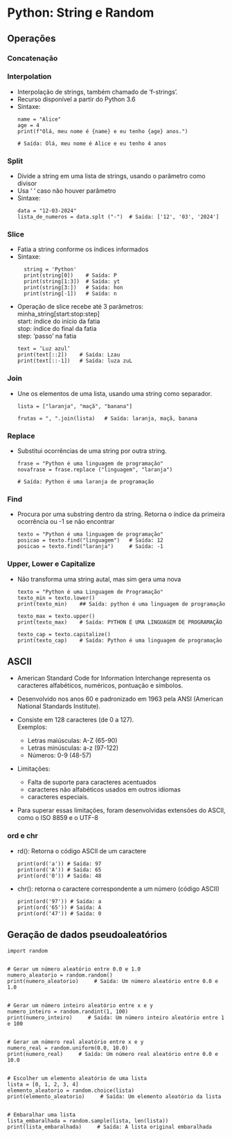 # Python: String e Random

## Operações
### Concatenação 


### Interpolation
- Interpolação de strings, também chamado de ‘f-strings’.
- Recurso disponível a partir do Python 3.6 
- Sintaxe: 
    ````
    name = "Alice"
    age = 4
    print(f"Olá, meu nome é {name} e eu tenho {age} anos.") 
    
    # Saída: Olá, meu nome é Alice e eu tenho 4 anos
    ````


### Split
- Divide a string em uma lista de strings, usando o parâmetro como divisor
- Usa ‘ ‘ caso não houver parâmetro
- Sintaxe: 
    ````
    data = "12-03-2024"
    lista_de_numeros = data.splt ("-")  # Saída: ['12', '03', '2024']
    ````


### Slice
- Fatia a string conforme os índices informados 
- Sintaxe:
  ````
    string = 'Python'
    print(string[0])    # Saída: P
    print(string[1:3])  # Saída: yt
    print(string[3:])   # Saída: hon
    print(string[-1])   # Saída: n
  ````
- Operação de slice recebe até 3 parâmetros:
	minha_string[start:stop:step] \
    start: índice do início da fatia \
    stop: índice do final da fatia \
    step: ‘passo’ na fatia 
    ````
    text = ‘Luz azul’
    print(text[::2])    # Saída: Lzau
    print(text[::-1])   # Saída: luza zuL
    ````


### Join
- Une os elementos de uma lista, usando uma string como separador.
    ````
    lista = ["laranja", "maçã", "banana"]

    frutas = ", ".join(lista)   # Saída: laranja, maçã, banana
    ````


### Replace
- Substitui ocorrências de uma string por outra string.
    ````
    frase = "Python é uma linguagem de programação"
    novafrase = frase.replace ("linguagem", "laranja")  
    
    # Saída: Python é uma laranja de programação
    ````


### Find
- Procura por uma substring dentro da string. Retorna o índice da primeira ocorrência ou -1 se não encontrar
    ````
    texto = "Python é uma linguagem de programação"
    posicao = texto.find("linguagem")   # Saída: 12
    posicao = texto.find("laranja")     # Saída: -1
    ````


### Upper, Lower e Capitalize
- Não transforma uma string autal, mas sim gera uma nova
    ````
    texto = "Python é uma Linguagem de Programação"
    texto_min = texto.lower()
    print(texto_min)    ## Saída: python é uma linguagem de programação

    texto_max = texto.upper()
    print(texto_max)    # Saída: PYTHON É UMA LINGUAGEM DE PROGRAMAÇÃO

    texto_cap = texto.capitalize()
    print(texto_cap)    # Saída: Python é uma linguagem de programação
    ````


## ASCII
- American Standard Code for Information Interchange representa os caracteres alfabéticos, numéricos, pontuação e símbolos. 

- Desenvolvido nos anos 60 e padronizado em 1963 pela ANSI (American National Standards Institute).

- Consiste em 128 caracteres (de 0 a 127). \
  Exemplos: 
  - Letras maiúsculas: A-Z (65-90)
  - Letras minúsculas: a-z (97-122)
  - Números: 0-9 (48-57)

- Limitações:
  - Falta de suporte para caracteres acentuados
  - caracteres não alfabéticos usados em outros idiomas
  - caracteres especiais.  

- Para superar essas limitações, foram desenvolvidas extensões do ASCII, como o ISO 8859 e o UTF-8

### ord e chr
- rd(): Retorna o código ASCII de um caractere
    ````
    print(ord('a')) # Saída: 97
    print(ord('A')) # Saída: 65
    print(ord('0')) # Saída: 48
    ````

- chr(): retorna o caractere correspondente a um número (código ASCII)
    ````
    print(ord('97')) # Saída: a
    print(ord('65')) # Saída: A
    print(ord('47')) # Saída: 0
    ````

## Geração de dados pseudoaleatórios
````
import random


# Gerar um número aleatório entre 0.0 e 1.0
numero_aleatorio = random.random()  
print(numero_aleatorio)     # Saída: Um número aleatório entre 0.0 e 1.0


# Gerar um número inteiro aleatório entre x e y
numero_inteiro = random.randint(1, 100)
print(numero_inteiro)     # Saída: Um número inteiro aleatório entre 1 e 100


# Gerar um número real aleatório entre x e y
numero_real = random.uniform(0.0, 10.0)
print(numero_real)     # Saída: Um número real aleatório entre 0.0 e 10.0


# Escolher um elemento aleatório de uma lista
lista = [0, 1, 2, 3, 4]
elemento_aleatorio = random.choice(lista)
print(elemento_aleatorio)     # Saída: Um elemento aleatório da lista


# Embaralhar uma lista
lista_embaralhada = random.sample(lista, len(lista))
print(lista_embaralhada)     # Saída: A lista original embaralhada
````
